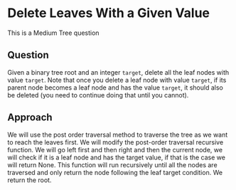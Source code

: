 # Delete Leaves With a Given Value
This is a Medium Tree question

## Question
Given a binary tree root and an integer `target`, delete all the leaf nodes with value `target`.
Note that once you delete a leaf node with value `target`, if its parent node becomes a leaf node and has the value `target`, it should also be deleted (you need to continue doing that until you cannot).

## Approach
We will use the post order traversal method to traverse the tree as we want to reach the leaves first.
We will modify the post-order traversal recursive function. We will go left first and then right and then the current node, we will check if it is a leaf node and has the target value, if that is the case we will return None.
This function will run recursively until all the nodes are traversed and only return the node following the leaf target condition.
We return the root.
